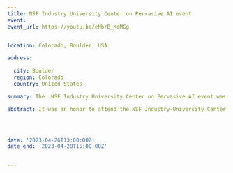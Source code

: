 ```yaml
---
title: NSF Industry University Center on Pervasive AI event
event:
event_url: https://youtu.be/eNbrB_KoMGg


location: Colorado, Boulder, USA

address:
  
  city: Boulder
  region: Colorado
  country: United States

summary: The  NSF Industry University Center on Pervasive AI event was held in Portland, OR, USA organized by Oregon State University in collaboration with CU Boulder University and Oakland University.

abstract: It was an honor to attend the NSF Industry-University Center on Pervasive AI's industry advisory board event in Portland, where I had the opportunity to present my research work on Dynamic Software Containers Workload Balancing via Many-Objective Search. I was honored to receive the most industry-ready research award among many great projects presented by CU Boulder University, Oregon State University, and Oakland University. To more achievements! Watch My 1mn pitch! (Watch My 1mn pitch! [![Watch the video](./ane.jpg)](https://youtu.be/InJrm7rC9S4))




date: '2023-04-26T13:00:00Z'
date_end: '2023-04-28T15:00:00Z'


---
```







